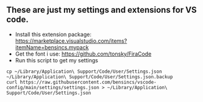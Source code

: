 ## These are just my settings and extensions for VS code.

- Install this extension package: https://marketplace.visualstudio.com/items?itemName=bensincs.mypack
- Get the font i use: https://github.com/tonsky/FiraCode
- Run this script to get my settings

```
cp ~/Library/Application\ Support/Code/User/Settings.json ~/Library/Application\ Support/Code/User/Settings.json.backup
curl https://raw.githubusercontent.com/bensincs/vscode-config/main/settings/settings.json > ~/Library/Application\ Support/Code/User/Settings.json
```
